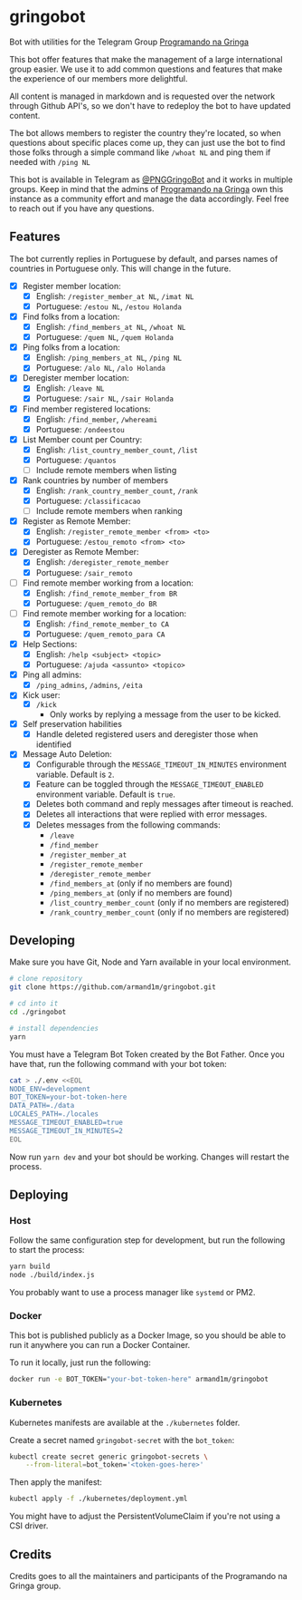 # gringobot

Bot with utilities for the Telegram Group [Programando na Gringa](https://go.d1m.dev/png)

This bot offer features that make the management of a large international group easier. We use it to add common questions and features that make the experience of our members more delightful.

All content is managed in markdown and is requested over the network through Github API's, so we don't have to redeploy the bot to have updated content.

The bot allows members to register the country they're located, so when questions about specific places come up, they can just use the bot to find those folks through a simple command like `/whoat NL` and ping them if needed with `/ping NL`

This bot is available in Telegram as [@PNGGringoBot](https://t.me/PNGGringoBot) and it works in multiple groups. Keep in mind that the admins of [Programando na Gringa](https://go.d1m.dev/png) own this instance as a community effort and manage the data accordingly. Feel free to reach out if you have any questions.

## Features

The bot currently replies in Portuguese by default, and parses names of countries in Portuguese only. This will change in the future.

 - [x] Register member location:
    - [x] English: `/register_member_at NL`, `/imat NL`
    - [x] Portuguese: `/estou NL`, `/estou Holanda`
 - [x] Find folks from a location:
    - [x] English: `/find_members_at NL`, `/whoat NL`
    - [x] Portuguese: `/quem NL`, `/quem Holanda`
 - [x] Ping folks from a location:
    - [x] English: `/ping_members_at NL`, `/ping NL`
    - [x] Portuguese: `/alo NL`, `/alo Holanda`
 - [x] Deregister member location:
    - [x] English: `/leave NL`
    - [x] Portuguese: `/sair NL`, `/sair Holanda`
 - [x] Find member registered locations:
    - [x] English: `/find_member`, `/whereami`
    - [x] Portuguese: `/ondeestou`
 - [x] List Member count per Country:
    - [x] English: `/list_country_member_count`, `/list`
    - [x] Portuguese: `/quantos`
    - [ ] Include remote members when listing
 - [x] Rank countries by number of members
    - [x] English: `/rank_country_member_count`, `/rank`
    - [x] Portuguese: `/classificacao`
    - [ ] Include remote members when ranking
 - [x] Register as Remote Member:
    - [x] English: `/register_remote_member <from> <to>`
    - [x] Portuguese: `/estou_remoto <from> <to>`
 - [x] Deregister as Remote Member:
    - [x] English: `/deregister_remote_member`
    - [x] Portuguese: `/sair_remoto`
 - [ ] Find remote member working from a location:
    - [x] English: `/find_remote_member_from BR`
    - [x] Portuguese: `/quem_remoto_do BR`
 - [ ] Find remote member working for a location:
    - [x] English: `/find_remote_member_to CA `
    - [x] Portuguese: `/quem_remoto_para CA`
 - [x] Help Sections:
    - [x] English: `/help <subject> <topic>`
    - [x] Portuguese: `/ajuda <assunto> <topico>`
 - [x] Ping all admins:
    - [x] `/ping_admins`, `/admins`, `/eita`
 - [x] Kick user:
    - [x] `/kick`
      - Only works by replying a message from the user to be kicked.
 - [x] Self preservation habilities
    - [x] Handle deleted registered users and deregister those when identified
 - [x] Message Auto Deletion:
    - [x] Configurable through the `MESSAGE_TIMEOUT_IN_MINUTES` environment variable. Default is `2`.
    - [x] Feature can be toggled through the `MESSAGE_TIMEOUT_ENABLED` environment variable. Default is `true`.
    - [x] Deletes both command and reply messages after timeout is reached.
    - [x] Deletes all interactions that were replied with error messages.
    - [x] Deletes messages from the following commands:
      - `/leave`
      - `/find_member`
      - `/register_member_at`
      - `/register_remote_member`
      - `/deregister_remote_member`
      - `/find_members_at` (only if no members are found)
      - `/ping_members_at` (only if no members are found)
      - `/list_country_member_count` (only if no members are registered)
      - `/rank_country_member_count` (only if no members are registered)

## Developing

Make sure you have Git, Node and Yarn available in your local environment.

```sh
# clone repository
git clone https://github.com/armand1m/gringobot.git

# cd into it
cd ./gringobot

# install dependencies
yarn
```

You must have a Telegram Bot Token created by the Bot Father. Once you have that, run the following command with your bot token:

```sh
cat > ./.env <<EOL
NODE_ENV=development
BOT_TOKEN=your-bot-token-here
DATA_PATH=./data
LOCALES_PATH=./locales
MESSAGE_TIMEOUT_ENABLED=true
MESSAGE_TIMEOUT_IN_MINUTES=2
EOL
```

Now run `yarn dev` and your bot should be working. Changes will restart the process.

## Deploying

### Host

Follow the same configuration step for development, but run the following to start the process:

```sh
yarn build
node ./build/index.js
```

You probably want to use a process manager like `systemd` or PM2.

### Docker

This bot is published publicly as a Docker Image, so you should be able to run it anywhere you can run a Docker Container.

To run it locally, just run the following:

```sh
docker run -e BOT_TOKEN="your-bot-token-here" armand1m/gringobot
```

### Kubernetes

Kubernetes manifests are available at the `./kubernetes` folder.

Create a secret named `gringobot-secret` with the `bot_token`:

```sh
kubectl create secret generic gringobot-secrets \
    --from-literal=bot_token='<token-goes-here>'
```

Then apply the manifest:

```sh
kubectl apply -f ./kubernetes/deployment.yml
```

You might have to adjust the PersistentVolumeClaim if you're not using a CSI driver.

## Credits

Credits goes to all the maintainers and participants of the Programando na Gringa group.
